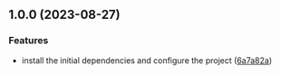 ## 1.0.0 (2023-08-27)


### Features

* install the initial dependencies and configure the project ([6a7a82a](https://github.com/WanderDinizVeloso/my-order-api/commit/6a7a82ac15fbf9a467a2dbed1d5c791773bddb18))
